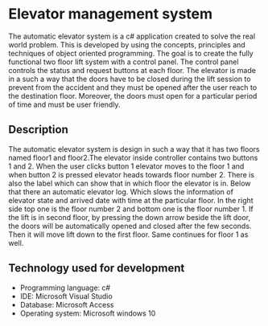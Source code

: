 # Elevator management system

The automatic elevator system is a c# application created to solve the real world problem. This is developed by using the concepts, principles and techniques of object oriented programming. The goal is to create the fully functional two floor lift system with a control panel. The control panel controls the status and request buttons at each floor. The elevator is made in a such a way that the doors have to be closed during the lift session to prevent from the accident and they must be opened after the user reach to the destination floor. Moreover, the doors must open for a particular period of time and must be user friendly.


## Description

The automatic elevator system is design in such a way that it has two floors named floor1 and floor2.The elevator inside controller contains two buttons 1 and 2. When the user clicks button 1 elevator moves to the floor 1 and when button 2 is pressed elevator heads towards floor number 2. There is also the label which can show that in which floor the elevator is in. Below that there an automatic elevator log. Which slows the information of elevator state and arrived date with time at the particular floor. In the right side top one is the floor number 2 and bottom one is the floor number 1. If the lift is in second floor, by pressing the down arrow beside the lift door, the doors will be automatically opened and closed after the few seconds. Then it will move lift down to the first floor. Same continues for floor 1 as well.

## Technology used for development

* Programming language: c#
* IDE: Microsoft Visual Studio
* Database: Microsoft Access
* Operating system: Microsoft windows 10


